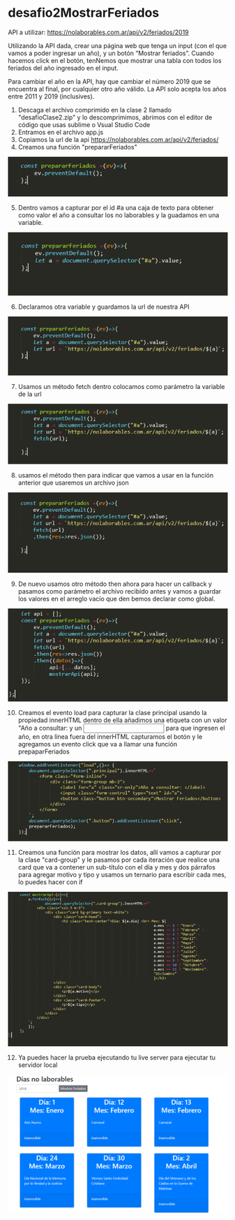 # desafio2MostrarFeriados

API a utilizar: https://nolaborables.com.ar/api/v2/feriados/2019


Utilizando la API dada, crear una página web que tenga un input (con el que vamos a poder ingresar un año), y un botón “Mostrar feriados”. Cuando hacemos click en el botón, tenNemos que mostrar una tabla con todos los feriados del año ingresado en el input.


Para cambiar el año en la API, hay que cambiar el número 2019 que se encuentra al final, por cualquier otro año válido. La API solo acepta los años entre 2011 y 2019 (inclusives).

1. Descaga el archivo comprimido en la clase 2 llamado 
    "desafioClase2.zip" y lo descomprimimos, abrimos con el 
    editor de código que usas sublime o Vsual Studio Code
2. Entramos en el archivo app.js
3. Copiamos la url de la api 
    https://nolaborables.com.ar/api/v2/feriados/ 
4. Creamos una función "prepararFeriados"

 ![Image of Yaktocat](https://github.com/luisNavasArg/desafio2MostrarFeriados/blob/master/imagenes/4.png)

5. Dentro vamos a capturar por el id #a una caja de texto 
    para obtener como valor el año a consultar los no laborables y la 
    guadamos en una variable.

 ![Image of Yaktocat](https://github.com/luisNavasArg/desafio2MostrarFeriados/blob/master/imagenes/5.png)

6. Declaramos otra variable y guardamos la url de nuestra API

 ![Image of Yaktocat](https://github.com/luisNavasArg/desafio2MostrarFeriados/blob/master/imagenes/6.png)

7. Usamos un método fetch dentro colocamos como parámetro 
    la variable de la url

 ![Image of Yaktocat](https://github.com/luisNavasArg/desafio2MostrarFeriados/blob/master/imagenes/7.png)

8. usamos el método then para indicar  que vamos a usar en 
la función anterior que usaremos un archivo json

 ![Image of Yaktocat](https://github.com/luisNavasArg/desafio2MostrarFeriados/blob/master/imagenes/8.png)

9. De nuevo usamos otro método then ahora para hacer un 
    callback y pasamos como parámetro el archivo recibido antes y vamos a guardar 
    los valores en el arreglo vacío que den bemos declarar como global.  

 ![Image of Yaktocat](https://github.com/luisNavasArg/desafio2MostrarFeriados/blob/master/imagenes/9.png)

10. Creamos el evento load para capturar la clase principal
    usando la propiedad innerHTML dentro de ella añadimos 
    una etiqueta <label> con un valor "Año a consultar: y un <input> 
    para que ingresen el año, en otra línea fuera del innerHTML
    capturamos el botón y le agregamos un evento click que 
    va a llamar una función prepaparFeriados


 ![Image of Yaktocat](https://github.com/luisNavasArg/desafio2MostrarFeriados/blob/master/imagenes/10.png)

11. Creamos una función para mostrar los datos, allí vamos a 
    capturar por la clase "card-group" y le pasamos por cada 
    iteración que realice una card que va a contener un sub-título
    con el día y mes y dos párrafos para agregar motivo y tipo y 
    usamos un ternario para escribir cada mes, lo puedes hacer con if


 ![Image of Yaktocat](https://github.com/luisNavasArg/desafio2MostrarFeriados/blob/master/imagenes/11.png)

12. Ya puedes hacer la prueba ejecutando tu live server para ejecutar tu servidor local

 ![Image of Yaktocat](https://github.com/luisNavasArg/desafio2MostrarFeriados/blob/master/imagenes/12.png)